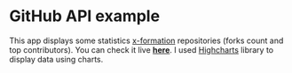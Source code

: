 # GitHub API example
This app displays some statistics [x-formation](https://github.com/x-formation) repositories (forks count and top contributors).
You can check it live [**here**](http://pawelogrodnik.com.pl/demos/github_api_example/). I used [Highcharts](highcharts.com) library to display data using charts.
